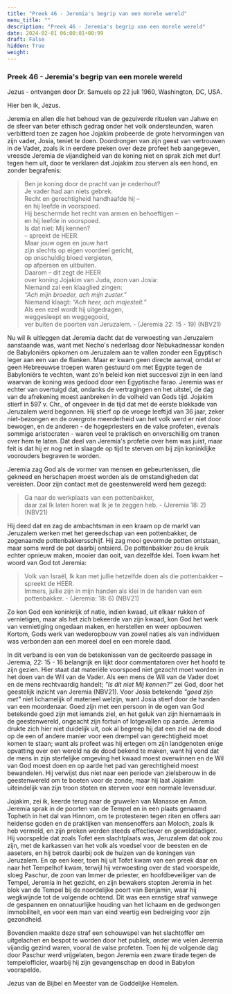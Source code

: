 ```yaml
---
title: "Preek 46 - Jeremia's begrip van een morele wereld"
menu_title: ""
description: "Preek 46 - Jeremia's begrip van een morele wereld"
date: 2024-02-01 06:00:01+00:99
draft: False
hidden: True
weight:
---
```

### Preek 46 - Jeremia's begrip van een morele wereld

Jezus - ontvangen door Dr. Samuels op 22 juli 1960, Washington, DC, USA.

Hier ben ik, Jezus.

Jeremia en allen die het behoud van de gezuiverde rituelen van Jahwe en de sfeer van beter ethisch gedrag onder het volk ondersteunden, waren verbitterd toen ze zagen hoe Jojakim probeerde de grote hervormingen van zijn vader, Josia, teniet te doen. Doordrongen van zijn geest van vertrouwen in de Vader, zoals ik in eerdere preken over deze profeet heb aangegeven, vreesde Jeremia de vijandigheid van de koning niet en sprak zich met durf tegen hem uit, door te verklaren dat Jojakim zou sterven als een hond, en zonder begrafenis:

> Ben je koning door de pracht van je cederhout?  
Je vader had aan niets gebrek.  
Recht en gerechtigheid handhaafde hij –  
en hij leefde in voorspoed.  
Hij beschermde het recht van armen en behoeftigen –  
en hij leefde in voorspoed.  
Is dat niet: Mij kennen?  
– spreekt de HEER.  
Maar jouw ogen en jouw hart  
zijn slechts op eigen voordeel gericht,  
op onschuldig bloed vergieten,  
op afpersen en uitbuiten.  
Daarom – dit zegt de HEER  
over koning Jojakim van Juda, zoon van Josia:  
Niemand zal een klaaglied zingen:  
*“Ach mijn broeder, ach mijn zuster.”*  
Niemand klaagt: *“Ach heer, ach majesteit.”*  
Als een ezel wordt hij uitgedragen,  
weggesleept en weggegooid,  
ver buiten de poorten van Jeruzalem. - (Jeremia 22: 15 - 19) (NBV21)

Nu wil ik uitleggen dat Jeremia dacht dat de verwoesting van Jeruzalem aanstaande was, want met Necho's nederlaag door Nebukadnessar konden de Babyloniërs opkomen om Jeruzalem aan te vallen zonder een Egyptisch leger aan een van de flanken. Maar er kwam geen directe aanval, omdat er geen Hebreeuwse troepen waren gestuurd om met Egypte tegen de Babyloniërs te vechten, want zo'n beleid kon niet succesvol zijn in een land waarvan de koning was gedood door een Egyptische farao. Jeremia was er echter van overtuigd dat, ondanks de vertragingen en het uitstel, de dag van de afrekening moest aanbreken in de volheid van Gods tijd. Jojakim stierf in 597 v. Chr., of ongeveer in de tijd dat met de eerste blokkade van Jeruzalem werd begonnen. Hij stierf op de vroege leeftijd van 36 jaar, zeker niet-bezongen en de overgrote meerderheid van het volk werd er niet door bewogen, en de anderen - de hogepriesters en de valse profeten, evenals sommige aristocraten - waren veel te praktisch en onverschillig om tranen over hem te laten. Dat deel van Jeremia's profetie over hem was juist, maar feit is dat hij er nog net in slaagde op tijd te sterven om bij zijn koninklijke voorouders begraven te worden.

Jeremia zag God als de vormer van mensen en gebeurtenissen, die gekneed en herschapen moest worden als de omstandigheden dat vereisten. Door zijn contact met de geestenwereld werd hem gezegd:

> Ga naar de werkplaats van een pottenbakker,  
daar zal Ik laten horen wat Ik je te zeggen heb. - (Jeremia 18: 2) (NBV21)

Hij deed dat en zag de ambachtsman in een kraam op de markt van Jeruzalem werken met het gereedschap van een pottenbakker, de zogenaamde pottenbakkersschijf. Hij zag mooi gevormde potten ontstaan, maar soms werd de pot daarbij ontsierd. De pottenbakker zou de kruik echter opnieuw maken, mooier dan ooit, van dezelfde klei.
Toen kwam het woord van God tot Jeremia:

> Volk van Israël, Ik kan met jullie hetzelfde doen als die pottenbakker – spreekt de HEER.  
Immers, jullie zijn in mijn handen als klei in de handen van een pottenbakker. - (Jeremia: 18: 6) (NBV21)

Zo kon God een koninkrijk of natie, indien kwaad, uit elkaar rukken of vernietigen, maar als het zich bekeerde van zijn kwaad, kon God het werk van vernietiging ongedaan maken, en herstellen en weer opbouwen. Kortom, Gods werk van wederopbouw van zowel naties als van individuen was verbonden aan een moreel doel en een morele daad.

In dit verband is een van de betekenissen van de geciteerde passage in Jeremia, 22: 15 - 16 belangrijk en lijkt door commentatoren over het hoofd te zijn gezien. Hier staat dat materiële voorspoed niet gezocht moet worden in het doen van de Wil van de Vader. Als een mens de Wil van de Vader doet en de mens rechtvaardig handelt; *"Is dit niet Mij kennen?"* zei God, door het geestelijk inzicht van Jeremia (NBV21). Voor Josia betekende *"goed zijn met"* niet lichamelijk of materieel welzijn, want Josia stierf door de handen van een moordenaar. Goed zijn met een persoon in de ogen van God betekende goed zijn met iemands ziel, en het geluk van zijn hiernamaals in de geestenwereld, ongeacht zijn fortuin of lotgevallen op aarde. Jeremia drukte zich hier niet duidelijk uit, ook al begreep hij dat een ziel na de dood op de een of andere manier voor een drempel van gerechtigheid moet komen te staan; want als profeet was hij ertegen om zijn landgenoten enige opvatting over een wereld na de dood bekend te maken, want hij vond dat de mens in zijn sterfelijke omgeving het kwaad moest overwinnen en de Wil van God moest doen en op aarde het pad van gerechtigheid moest bewandelen. Hij verwijst dus niet naar een periode van zielsberouw in de geestenwereld om te boeten voor de zonde, maar hij laat Jojakim uiteindelijk van zijn troon stoten en sterven voor een normale levensduur.

Jojakim, zei ik, keerde terug naar de gruwelen van Manasse en Amon. Jeremia sprak in de poorten van de Tempel en in een plaats genaamd Topheth in het dal van Hinnom, om te protesteren tegen riten en offers aan heidense goden en de praktijken van mensenoffers aan Moloch, zoals ik heb vermeld, en zijn preken werden steeds effectiever en gewelddadiger. Hij voorspelde dat zoals Tofet een slachtplaats was, Jeruzalem dat ook zou zijn, met de karkassen van het volk als voedsel voor de beesten en de aaseters, en hij betrok daarbij ook de huizen van de koningen van Jeruzalem. En op een keer, toen hij uit Tofet kwam van een preek daar en naar het Tempelhof kwam, terwijl hij verwoesting over de stad voorspelde, sloeg Paschur, de zoon van Immer de priester, en hoofdbeveiliger van de Tempel, Jeremia in het gezicht, en zijn bewakers stopten Jeremia in het blok van de Tempel bij de noordelijke poort van Benjamin, waar hij wegkwijnde tot de volgende ochtend. Dit was een ernstige straf vanwege de gespannen en onnatuurlijke houding van het lichaam en de gedwongen immobiliteit, en voor een man van eind veertig een bedreiging voor zijn gezondheid.

Bovendien maakte deze straf een schouwspel van het slachtoffer om uitgelachen en bespot te worden door het publiek, onder wie velen Jeremia vijandig gezind waren, vooral de valse profeten. Toen hij de volgende dag door Paschur werd vrijgelaten, begon Jeremia een zware tirade tegen de tempelofficier, waarbij hij zijn gevangenschap en dood in Babylon voorspelde.

Jezus van de Bijbel en Meester van de Goddelijke Hemelen.

